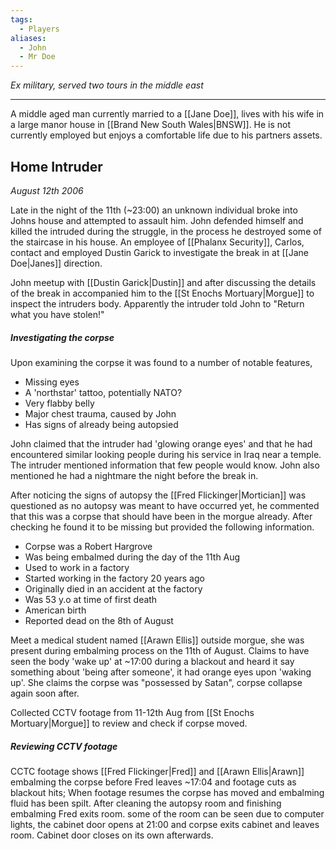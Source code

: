 ```yaml
---
tags:
  - Players
aliases:
  - John
  - Mr Doe
---
```

*Ex military, served two tours in the middle east*

---
A middle aged man currently married to a [[Jane Doe]], lives with his wife in a large manor house in [[Brand New South Wales|BNSW]]. He is not currently employed but enjoys a comfortable life due to his partners assets.

## Home Intruder
*August 12th 2006*

Late in the night of the 11th (~23:00) an unknown individual broke into Johns house and attempted to assault him. John defended himself and killed the intruded during the struggle, in the process he destroyed some of the staircase in his house.
An employee of [[Phalanx Security]], Carlos, contact and employed Dustin Garick to investigate the break in at [[Jane Doe|Janes]] direction.

John meetup with [[Dustin Garick|Dustin]] and after discussing the details of the break in accompanied him to the [[St Enochs Mortuary|Morgue]] to inspect the intruders body. Apparently the intruder told John to "Return what you have stolen!"

##### Investigating the corpse

Upon examining the corpse it was found to a number of notable features,
- Missing eyes
- A 'northstar' tattoo, potentially NATO?
- Very flabby belly
- Major chest trauma, caused by John
- Has signs of already being autopsied

John claimed that the intruder had 'glowing orange eyes' and that he had encountered similar looking people during his service in Iraq near a temple. The intruder mentioned information that few people would know. John also mentioned he had a nightmare the night before the break in.

After noticing the signs of autopsy the [[Fred Flickinger|Mortician]] was questioned as no autopsy was meant to have occurred yet, he commented that this was a corpse that should have been in the morgue already.
After checking he found it to be missing but provided the following information.
- Corpse was a Robert Hargrove
- Was being embalmed during the day of the 11th Aug
- Used to work in a factory
- Started working in the factory 20 years ago
- Originally died in an accident at the factory
- Was 53 y.o at time of first death
- American birth
- Reported dead on the 8th of August

Meet a medical student named [[Arawn Ellis]] outside morgue, she was present during embalming process on the 11th of August. Claims to have seen the body 'wake up' at ~17:00 during a blackout and heard it say something about 'being after someone', it had orange eyes upon 'waking up'. She claims the corpse was "possessed by Satan", corpse collapse again soon after.

Collected CCTV footage from 11-12th Aug from [[St Enochs Mortuary|Morgue]] to review and check if corpse moved.

##### Reviewing CCTV footage

CCTC footage shows [[Fred Flickinger|Fred]] and [[Arawn Ellis|Arawn]] embalming the corpse before Fred leaves ~17:04 and footage cuts as blackout hits; When footage resumes the corpse has moved and embalming fluid has been spilt. After cleaning the autopsy room and finishing embalming Fred exits room.
some of the room can be seen due to computer lights, the cabinet door opens at 21:00 and corpse exits cabinet and leaves room. Cabinet door closes on its own afterwards.